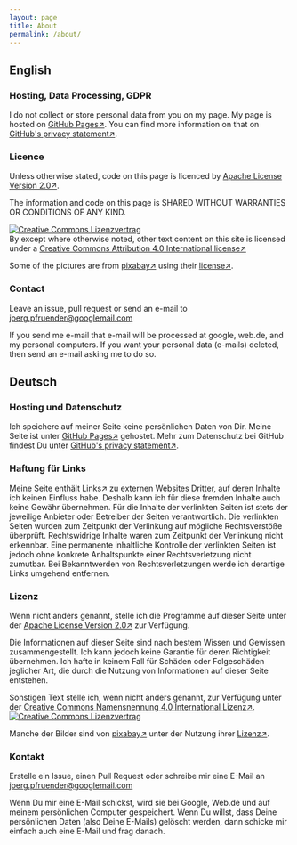 ```yaml
---
layout: page
title: About
permalink: /about/
---
```


## English

### Hosting, Data Processing, GDPR
I do not collect or store personal data from you on my page. My page is hosted on [GitHub Pages&#8599;](https://pages.github.com/).
You can find more information on that on [GitHub's privacy statement&#8599;](https://help.github.com/en/github/site-policy/github-privacy-statement).

### Licence

Unless otherwise stated, code on this page is licenced by [Apache License Version 2.0&#8599;](https://github.com/joerg-pfruender/joerg-pfruender.github.io/blob/master/LICENSE).

The information and code on this page is SHARED WITHOUT WARRANTIES OR CONDITIONS OF ANY KIND.

<a rel="license" href="http://creativecommons.org/licenses/by/4.0/"><img alt="Creative Commons Lizenzvertrag" style="border-width:0" src="https://i.creativecommons.org/l/by/4.0/88x31.png" /></a><br />By except where otherwise noted, other text content on this site is licensed under a <a rel="license" href="http://creativecommons.org/licenses/by/4.0/">Creative Commons Attribution 4.0 International license&#8599;</a>

Some of the pictures are from [pixabay&#8599;](https://pixabay.com/) using their [license&#8599;](https://pixabay.com/service/license/). 


### Contact

Leave an issue, pull request or send an e-mail to
<a href="mailto:&#106;&#111;&#101;&#114;&#103;&#046;&#112;&#102;&#114;&#117;&#101;&#110;&#100;&#101;&#114;&#064;&#103;&#111;&#111;&#103;&#108;&#101;&#109;&#097;&#105;&#108;&#046;&#099;&#111;&#109;">&#106;&#111;&#101;&#114;&#103;&#046;&#112;&#102;&#114;&#117;&#101;&#110;&#100;&#101;&#114;&#064;&#103;&#111;&#111;&#103;&#108;&#101;&#109;&#097;&#105;&#108;&#046;&#099;&#111;&#109;</a>

If you send me e-mail that e-mail will be processed at google, web.de, and my personal computers.
If you want your personal data (e-mails) deleted, then send an e-mail asking me to do so.

## Deutsch

### Hosting und Datenschutz
Ich speichere auf meiner Seite keine persönlichen Daten von Dir.
Meine Seite ist unter [GitHub Pages&#8599;](https://pages.github.com/) gehostet.
Mehr zum Datenschutz bei GitHub findest Du unter [GitHub's privacy statement&#8599;](https://help.github.com/en/github/site-policy/github-privacy-statement).

### Haftung für Links

Meine Seite enthält Links&#8599; zu externen Websites Dritter, auf deren Inhalte ich keinen Einfluss habe. Deshalb kann ich für diese fremden Inhalte auch keine Gewähr übernehmen. Für die Inhalte der verlinkten Seiten ist stets der jeweilige Anbieter oder Betreiber der Seiten verantwortlich. Die verlinkten Seiten wurden zum Zeitpunkt der Verlinkung auf mögliche Rechtsverstöße überprüft. Rechtswidrige Inhalte waren zum Zeitpunkt der Verlinkung nicht erkennbar.
Eine permanente inhaltliche Kontrolle der verlinkten Seiten ist jedoch ohne konkrete Anhaltspunkte einer Rechtsverletzung nicht zumutbar. Bei Bekanntwerden von Rechtsverletzungen werde ich derartige Links umgehend entfernen.

### Lizenz

Wenn nicht anders genannt, stelle ich die Programme auf dieser Seite unter der [Apache License Version 2.0&#8599;](https://github.com/joerg-pfruender/LICENSE) zur Verfügung.

Die Informationen auf dieser Seite sind nach bestem Wissen und Gewissen zusammengestellt.
Ich kann jedoch keine Garantie für deren Richtigkeit übernehmen.
Ich hafte in keinem Fall für Schäden oder Folgeschäden jeglicher Art, die durch die Nutzung von Informationen auf dieser Seite entstehen. 

Sonstigen Text stelle ich, wenn nicht anders genannt, zur Verfügung unter der 
<a rel="license" href="http://creativecommons.org/licenses/by/4.0/">Creative Commons Namensnennung 4.0 International Lizenz&#8599;</a>.
<a rel="license" href="http://creativecommons.org/licenses/by/4.0/"><img alt="Creative Commons Lizenzvertrag" style="border-width:0" src="https://i.creativecommons.org/l/by/4.0/88x31.png" /></a>

Manche der Bilder sind von [pixabay&#8599;](https://pixabay.com/) unter der Nutzung ihrer [Lizenz&#8599;](https://pixabay.com/service/license/).

### Kontakt

Erstelle ein Issue, einen Pull Request oder schreibe mir eine E-Mail an
<a href="mailto:&#106;&#111;&#101;&#114;&#103;&#046;&#112;&#102;&#114;&#117;&#101;&#110;&#100;&#101;&#114;&#064;&#103;&#111;&#111;&#103;&#108;&#101;&#109;&#097;&#105;&#108;&#046;&#099;&#111;&#109;">&#106;&#111;&#101;&#114;&#103;&#046;&#112;&#102;&#114;&#117;&#101;&#110;&#100;&#101;&#114;&#064;&#103;&#111;&#111;&#103;&#108;&#101;&#109;&#097;&#105;&#108;&#046;&#099;&#111;&#109;</a>

Wenn Du mir eine E-Mail schickst, wird sie bei Google, Web.de und auf meinem persönlichen Computer gespeichert.
Wenn Du willst, dass Deine persönlichen Daten (also Deine E-Mails) gelöscht werden, dann schicke mir einfach auch eine E-Mail und frag danach.


